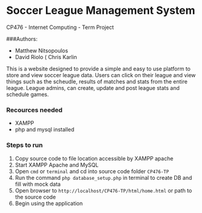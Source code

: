 # Soccer League Management System
CP476 - Internet Computing - Term Project

###Authors:
* Matthew Nitsopoulos
* David Riolo
( Chris Karlin

This is a website designed to provide a simple and easy to use platform to store and view soccer league data. Users can click on their league and view things such as the scheudle, results of matches and stats from the entire league. League admins, can create, update and post league stats and schedule games. 

### Recources needed
* XAMPP
* php and mysql installed


### Steps to run
1. Copy source code to file location accessible by XAMPP apache
2. Start XAMPP Apache and MySQL
3. Open `cmd` or `terminal` and cd into source code folder `CP476-TP`
4. Run the command `php database_setup.php` in terminal to create DB and fill with mock data
5. Open browser to `http://localhost/CP476-TP/html/home.html` or path to the source code
6. Begin using the application 
